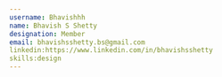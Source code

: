 ```yaml
---
username: Bhavishhh
name: Bhavish S Shetty
designation: Member
email: bhavishsshetty.bs@gmail.com
linkedin:https://www.linkedin.com/in/bhavishsshetty
skills:design
---
```


